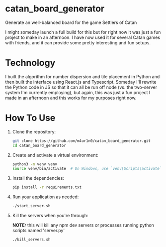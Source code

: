 # catan_board_generator
Generate an well-balanced board for the game Settlers of Catan

I might someday launch a full build for this but for right now it was just a fun project to make in an afternoon. I have now used it for several Catan games with friends, and it can provide some pretty interesting and fun setups.

# Technology
I built the algorithm for number dispersion and tile placement in Python and then built the interface using React.js and Typescript. Someday I'll rewrite the Python code in JS so that it can all be run off node (vs. the two-server system I'm currently employing), but again, this was just a fun project I made in an afternoon and this works for my purposes right now.

# How To Use
1. Clone the repository:

    ```bash
    git clone https://github.com/m4ur1n0/catan_board_generator.git
    cd catan_board_generator
    ```

2. Create and activate a virtual environment:

    ```bash
    python3 -m venv venv
    source venv/bin/activate  # On Windows, use `venv\Scripts\activate`
    ```

3. Install the dependencies:

    ```bash
    pip install -r requirements.txt
    ```

4. Run your application as needed:

    ```bash
    ./start_server.sh
    ```
    
5. Kill the servers when you're through:

   **NOTE:** this will kill any npm dev servers or processes running python scripts named 'server.py'

    ```bash
    ./kill_servers.sh
    ```
